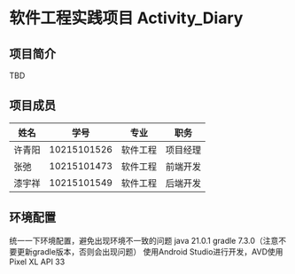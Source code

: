 # 软件工程实践项目 Activity_Diary

## 项目简介

TBD

## 项目成员

| 姓名   | 学号        | 专业     | 职务     |
| ------ | ----------- | -------- | -------- |
| 许青阳 | 10215101526 | 软件工程 | 项目经理 |
| 张弛   | 10215101473 | 软件工程 | 前端开发 |
| 漆宇祥 | 10215101549 | 软件工程 | 后端开发 |

## 环境配置

统一一下环境配置，避免出现环境不一致的问题
java 21.0.1
gradle 7.3.0（注意不要更新gradle版本，否则会出现问题）
使用Android Studio进行开发，AVD使用Pixel XL API 33
